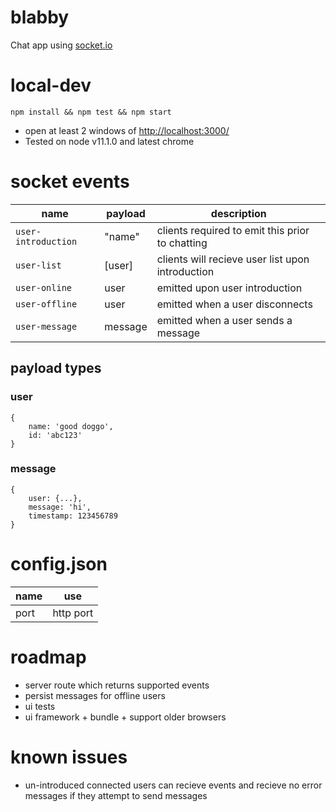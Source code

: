 # blabby
Chat app using [socket.io](https://www.npmjs.com/package/socket.io)

# local-dev
`npm install && npm test && npm start`
- open at least 2 windows of [http://localhost:3000/](http://localhost:3000/)
- Tested on node v11.1.0 and latest chrome

# socket events
| name | payload | description |
| ------ | ---- | ---- |
| `user-introduction` | "name" | clients required to emit this prior to chatting  |
| `user-list` | [user] | clients will recieve user list upon introduction |
| `user-online` | user | emitted upon user introduction |
| `user-offline` | user | emitted when a user disconnects |
| `user-message` | message | emitted when a user sends a message |

## payload types
### user
```
{
    name: 'good doggo',
    id: 'abc123'
}

```
### message
```
{
    user: {...},
    message: 'hi',
    timestamp: 123456789
}
```
# config.json
| name | use |
| ---- | --- |
| port | http port |

# roadmap
- server route which returns supported events
- persist messages for offline users
- ui tests
- ui framework + bundle + support older browsers

# known issues
- un-introduced connected users can recieve events and recieve no error messages if they attempt to send messages
